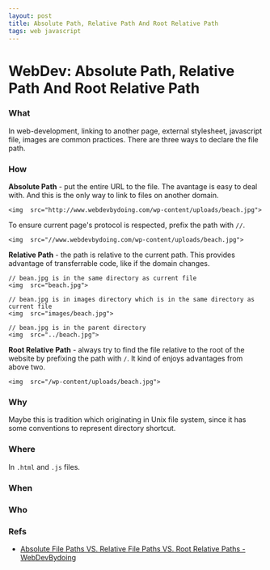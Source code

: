 ```yaml
---
layout: post
title: Absolute Path, Relative Path And Root Relative Path
tags: web javascript
---
```


# WebDev: Absolute Path, Relative Path And Root Relative Path

### What
 In web-development, linking to another page, external stylesheet, javascript file, images are common practices. There are three ways to declare the file path.

### How

**Absolute Path** - put the entire URL to the file. The avantage is easy to deal with. And this is the only way to link to files on another domain.

```
<img  src="http://www.webdevbydoing.com/wp-content/uploads/beach.jpg">
```

To ensure current page's protocol is respected, prefix the path with `//`.

```
<img  src="//www.webdevbydoing.com/wp-content/uploads/beach.jpg">
```

**Relative Path** - the path is relative to the current path. This provides advantage of transferrable code, like if the domain changes.

```
// bean.jpg is in the same directory as current file
<img  src="beach.jpg">

// bean.jpg is in images directory which is in the same directory as current file
<img  src="images/beach.jpg">

// bean.jpg is in the parent directory
<img  src="../beach.jpg">
```
  
**Root Relative Path** - always try to find the file relative to the root of the website by prefixing the path with `/`. It kind of enjoys advantages from above two.

```
<img  src="/wp-content/uploads/beach.jpg">
```


### Why

Maybe this is tradition which originating in Unix file system, since it has some conventions to represent directory shortcut.
  
 
  

### Where

In `.html` and `.js` files.
  
  

### When


  
  

### Who


### Refs

- [Absolute File Paths VS. Relative File Paths VS. Root Relative Paths - WebDevBydoing](https://www.webdevbydoing.com/absolute-relative-and-root-relative-file-paths/)
